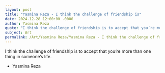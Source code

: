 ```yaml
---
layout: post
title: "Yasmina Reza - I think the challenge of friendship is"
date: 2024-12-28 12:00:00 -0000
author: Yasmina Reza
quote: "I think the challenge of friendship is to accept that you’re more than one thing in someone’s life."
subject: Art
permalink: /Art/Yasmina Reza/Yasmina Reza - I think the challenge of friendship is
---
```


I think the challenge of friendship is to accept that you’re more than one thing in someone’s life.

- Yasmina Reza
